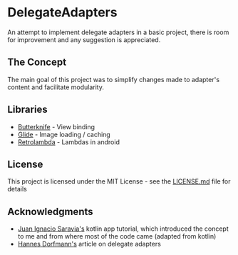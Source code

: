 # DelegateAdapters
An attempt to implement delegate adapters in a basic project, there is room for improvement and any suggestion is appreciated.

## The Concept

The main goal of this project was to simplify changes made to adapter's content and facilitate modularity. 

## Libraries

* [Butterknife](http://jakewharton.github.io/butterknife/) - View binding
* [Glide](https://github.com/bumptech/glide) - Image loading / caching
* [Retrolambda](https://github.com/evant/gradle-retrolambda) - Lambdas in android

## License

This project is licensed under the MIT License - see the [LICENSE.md](LICENSE.md) file for details

## Acknowledgments

* [Juan Ignacio Saravia's](https://android.jlelse.eu/@juanchosaravia) kotlin app tutorial, which introduced the concept to me and from where most of the code came (adapted from kotlin)
* [Hannes Dorfmann's](http://hannesdorfmann.com/android/adapter-delegates) article on delegate adapters

